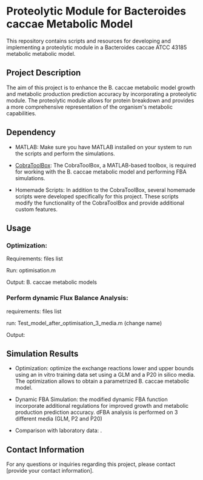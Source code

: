 # Proteolytic Module for Bacteroides caccae Metabolic Model

This repository contains scripts and resources for developing and implementing a proteolytic module in a Bacteroides caccae ATCC 43185 metabolic metabolic model.

## Project Description

The aim of this project is to enhance the B. caccae metabolic model growth and metabolic production prediction accuracy by incorporating a proteolytic module. The proteolytic module allows for protein breakdown and provides a more comprehensive representation of the organism's metabolic capabilities.

## Dependency

- MATLAB: Make sure you have MATLAB installed on your system to run the scripts and perform the simulations.

- [CobraToolBox](https://github.com/opencobra/cobratoolbox.git): The CobraToolBox, a MATLAB-based toolbox, is required for working with the B. caccae metabolic model and performing FBA simulations.

- Homemade Scripts: In addition to the CobraToolBox, several homemade scripts were developed specifically for this project. These scripts modify the functionality of the CobraToolBox and provide additional custom features.

## Usage 

### Optimization: 
Requirements: files list

Run: optimisation.m 

Output: B. caccae metabolic models

### Perform dynamic Flux Balance Analysis: 
requirements: files list 

run: Test_model_after_optimisation_3_media.m (change name)

Output: 

## Simulation Results

- Optimization: optimize the exchange reactions lower and upper bounds using an in vitro training data set using a GLM and a P20 in silico media. The optimization allows to obtain a parametrized B. caccae metabolic model.

- Dynamic FBA Simulation: the modified dynamic FBA function incorporate additional regulations for improved growth and metabolic production prediction accuracy. dFBA analysis is performed on 3 different media (GLM, P2 and P20)

- Comparison with laboratory data: .

## Contact Information

For any questions or inquiries regarding this project, please contact [provide your contact information].
